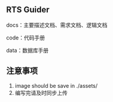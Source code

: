 ## RTS Guider

docs：主要描述文档、需求文档、逻辑文档

code：代码手册

data：数据库手册









## 注意事项

1. image should be save in ./assets/
2. 编写完请及时同步上传


